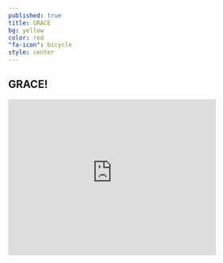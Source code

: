 ```yaml
---
published: true
title: GRACE
bg: yellow
color: red
"fa-icon": bicycle
style: center
---
```














## GRACE!

<iframe width="420" height="315" src="https://www.youtube.com/embed/AW_N-dujGXw" frameborder="0" allowfullscreen></iframe>
